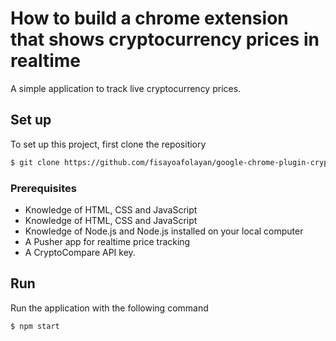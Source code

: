 # How to build a chrome extension that shows cryptocurrency prices in realtime

A simple application to track live cryptocurrency prices.

## Set up
To set up this project, first clone the repositiory

```bash
$ git clone https://github.com/fisayoafolayan/google-chrome-plugin-crypto.git
```


### Prerequisites

* Knowledge of HTML, CSS and JavaScript
* Knowledge of HTML, CSS and JavaScript
* Knowledge of Node.js and Node.js installed on your local computer
* A Pusher app for realtime price tracking
* A CryptoCompare API key.



## Run
Run the application with the following command
```bash
$ npm start
```
